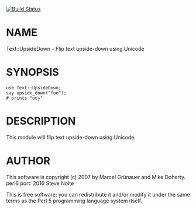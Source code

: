 [![Build Status](https://travis-ci.org/mcsnolte/Text-UpsideDown.svg?branch=master)](https://travis-ci.org/mcsnolte/Text-UpsideDown)

NAME
====

Text::UpsideDown - Flip text upside-down using Unicode

SYNOPSIS
========

    use Text::UpsideDown;
    say upside_down("foo");
    # prints "ooɟ"

DESCRIPTION
===========

This module will flip text upside-down using Unicode.

AUTHOR
======

This software is copyright (c) 2007 by Marcel Grünauer and Mike Doherty. perl6 port: 2016 Steve Nolte

This is free software; you can redistribute it and/or modify it under the same terms as the Perl 5 programming language system itself.
